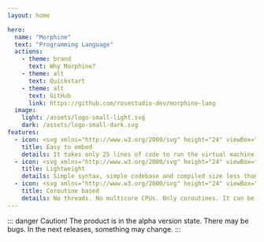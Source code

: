 ```yaml
---
layout: home

hero:
  name: "Morphine"
  text: "Programming Language"
  actions:
    - theme: brand
      text: Why Morphine?
    - theme: alt
      text: Quickstart
    - theme: alt
      text: GitHub
      link: https://github.com/rosestudio-dev/morphine-lang
  image:
    light: /assets/logo-small-light.svg
    dark: /assets/logo-small-dark.svg
features:
  - icon: <svg xmlns="http://www.w3.org/2000/svg" height="24" viewBox="0 -960 960 960" width="24"> <path id="feature-icon-path" d="M360-400v-160q0-17 11.5-28.5T400-600h160q17 0 28.5 11.5T600-560v160q0 17-11.5 28.5T560-360H400q-17 0-28.5-11.5T360-400Zm80-40h80v-80h-80v80Zm-80 280v-40h-80q-33 0-56.5-23.5T200-280v-80h-40q-17 0-28.5-11.5T120-400q0-17 11.5-28.5T160-440h40v-80h-40q-17 0-28.5-11.5T120-560q0-17 11.5-28.5T160-600h40v-80q0-33 23.5-56.5T280-760h80v-40q0-17 11.5-28.5T400-840q17 0 28.5 11.5T440-800v40h80v-40q0-17 11.5-28.5T560-840q17 0 28.5 11.5T600-800v40h80q33 0 56.5 23.5T760-680v80h40q17 0 28.5 11.5T840-560q0 17-11.5 28.5T800-520h-40v80h40q17 0 28.5 11.5T840-400q0 17-11.5 28.5T800-360h-40v80q0 33-23.5 56.5T680-200h-80v40q0 17-11.5 28.5T560-120q-17 0-28.5-11.5T520-160v-40h-80v40q0 17-11.5 28.5T400-120q-17 0-28.5-11.5T360-160Zm320-120v-400H280v400h400ZM480-480Z"/> </svg>
    title: Easy to embed
    details: It takes only 25 lines of code to run the virtual machine. The virtual machine has no dependencies and supports 32-64 bit systems. 
  - icon: <svg xmlns="http://www.w3.org/2000/svg" height="24" viewBox="0 -960 960 960" width="24"><path id="feature-icon-path" d="M260-160q-91 0-155.5-63T40-377q0-78 47-139t123-78q25-92 100-149t170-57q117 0 198.5 81.5T760-520q69 8 114.5 59.5T920-340q0 75-52.5 127.5T740-160H260Zm0-80h480q42 0 71-29t29-71q0-42-29-71t-71-29h-60v-80q0-83-58.5-141.5T480-720q-83 0-141.5 58.5T280-520h-20q-58 0-99 41t-41 99q0 58 41 99t99 41Zm220-240Z"/></svg>
    title: Lightweight
    details: Simple syntax, simple codebase and compiled size less than 1MB.
  - icon: <svg xmlns="http://www.w3.org/2000/svg" height="24" viewBox="0 -960 960 960" width="24"><path id="feature-icon-path" d="M160-400q-33 0-56.5-23.5T80-480q0-33 23.5-56.5T160-560q33 0 56.5 23.5T240-480q0 33-23.5 56.5T160-400Zm38 144 118-118q11-11 28-11t28 11q11 11 11 28t-11 28L254-200q-11 11-28 11t-28-11q-11-11-11-28t11-28Zm120-332L200-706q-11-11-11-28t11-28q11-11 28-11t28 11l118 118q11 11 11 28t-11 28q-11 11-28 11t-28-11ZM480-80q-33 0-56.5-23.5T400-160q0-33 23.5-56.5T480-240q33 0 56.5 23.5T560-160q0 33-23.5 56.5T480-80Zm0-640q-33 0-56.5-23.5T400-800q0-33 23.5-56.5T480-880q33 0 56.5 23.5T560-800q0 33-23.5 56.5T480-720Zm106 76 120-118q11-11 27.5-11.5T762-762q11 11 11 28t-11 28L643-587q-12 12-28.5 12T586-587q-11-12-11.5-28.5T586-644Zm120 444L588-318q-11-11-11-28t11-28q11-11 28-11t28 11l118 118q11 11 11 28t-11 28q-11 11-28 11t-28-11Zm94-200q-33 0-56.5-23.5T720-480q0-33 23.5-56.5T800-560q33 0 56.5 23.5T880-480q0 33-23.5 56.5T800-400Z"/></svg>
    title: Coroutine based
    details: No threads. No multicore CPUs. Only coroutines. It can be used in single-threaded systems thanks to cooperative multitasking.
---
```


::: danger Caution!
The product is in the alpha version state. There may be bugs. In the next releases, something may change.
:::

<style>
#feature-icon-path {
    fill: var(--vp-c-brand-1);
}

:root {
    --vp-home-hero-image-filter: blur(44px);
    --vp-c-text-1: var(--vp-c-brand-1);
}

.dark {
    --vp-home-hero-image-background-image: radial-gradient(
        circle,
        #e4ddef52 100%,
        #e4ddef52 0%
    );
    
    --vp-home-hero-image-filter: blur(44px);
    
    --vp-c-text-1: var(--vp-c-brand-1);
}

@media (min-width: 640px) {
    :root {
        --vp-home-hero-image-filter: blur(56px);
    }
}

@media (min-width: 960px) {
    :root {
        --vp-home-hero-image-filter: blur(68px);
    }
}
</style>
